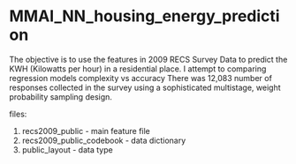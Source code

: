 # MMAI_NN_housing_energy_prediction
The objective is to use the features in 2009 RECS Survey Data to predict the KWH (Kilowatts per hour) in a residential place. I attempt to comparing regression models complexity vs accuracy
There was 12,083 number of responses collected in the survey using a sophisticated multistage, weight probability sampling design.

files:
1. recs2009_public - main feature file
2. recs2009_public_codebook - data dictionary
3. public_layout - data type
